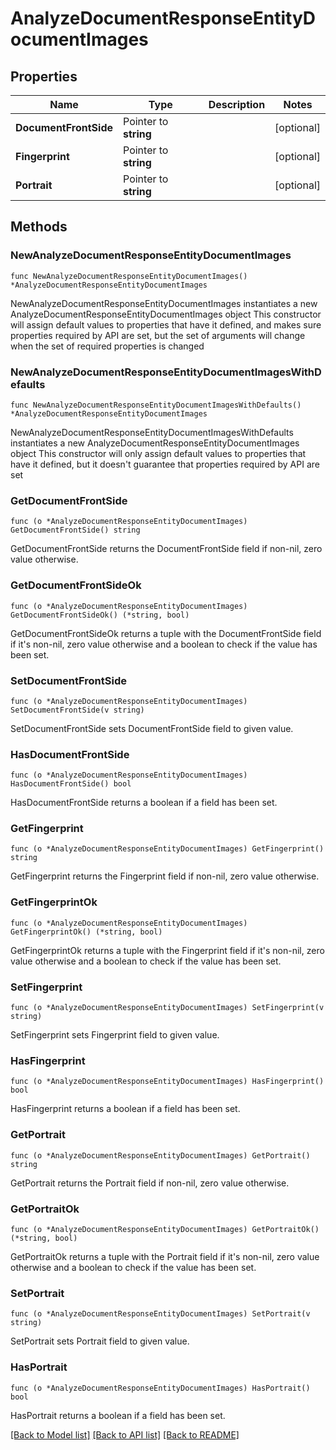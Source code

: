 # AnalyzeDocumentResponseEntityDocumentImages

## Properties

Name | Type | Description | Notes
------------ | ------------- | ------------- | -------------
**DocumentFrontSide** | Pointer to **string** |  | [optional] 
**Fingerprint** | Pointer to **string** |  | [optional] 
**Portrait** | Pointer to **string** |  | [optional] 

## Methods

### NewAnalyzeDocumentResponseEntityDocumentImages

`func NewAnalyzeDocumentResponseEntityDocumentImages() *AnalyzeDocumentResponseEntityDocumentImages`

NewAnalyzeDocumentResponseEntityDocumentImages instantiates a new AnalyzeDocumentResponseEntityDocumentImages object
This constructor will assign default values to properties that have it defined,
and makes sure properties required by API are set, but the set of arguments
will change when the set of required properties is changed

### NewAnalyzeDocumentResponseEntityDocumentImagesWithDefaults

`func NewAnalyzeDocumentResponseEntityDocumentImagesWithDefaults() *AnalyzeDocumentResponseEntityDocumentImages`

NewAnalyzeDocumentResponseEntityDocumentImagesWithDefaults instantiates a new AnalyzeDocumentResponseEntityDocumentImages object
This constructor will only assign default values to properties that have it defined,
but it doesn't guarantee that properties required by API are set

### GetDocumentFrontSide

`func (o *AnalyzeDocumentResponseEntityDocumentImages) GetDocumentFrontSide() string`

GetDocumentFrontSide returns the DocumentFrontSide field if non-nil, zero value otherwise.

### GetDocumentFrontSideOk

`func (o *AnalyzeDocumentResponseEntityDocumentImages) GetDocumentFrontSideOk() (*string, bool)`

GetDocumentFrontSideOk returns a tuple with the DocumentFrontSide field if it's non-nil, zero value otherwise
and a boolean to check if the value has been set.

### SetDocumentFrontSide

`func (o *AnalyzeDocumentResponseEntityDocumentImages) SetDocumentFrontSide(v string)`

SetDocumentFrontSide sets DocumentFrontSide field to given value.

### HasDocumentFrontSide

`func (o *AnalyzeDocumentResponseEntityDocumentImages) HasDocumentFrontSide() bool`

HasDocumentFrontSide returns a boolean if a field has been set.

### GetFingerprint

`func (o *AnalyzeDocumentResponseEntityDocumentImages) GetFingerprint() string`

GetFingerprint returns the Fingerprint field if non-nil, zero value otherwise.

### GetFingerprintOk

`func (o *AnalyzeDocumentResponseEntityDocumentImages) GetFingerprintOk() (*string, bool)`

GetFingerprintOk returns a tuple with the Fingerprint field if it's non-nil, zero value otherwise
and a boolean to check if the value has been set.

### SetFingerprint

`func (o *AnalyzeDocumentResponseEntityDocumentImages) SetFingerprint(v string)`

SetFingerprint sets Fingerprint field to given value.

### HasFingerprint

`func (o *AnalyzeDocumentResponseEntityDocumentImages) HasFingerprint() bool`

HasFingerprint returns a boolean if a field has been set.

### GetPortrait

`func (o *AnalyzeDocumentResponseEntityDocumentImages) GetPortrait() string`

GetPortrait returns the Portrait field if non-nil, zero value otherwise.

### GetPortraitOk

`func (o *AnalyzeDocumentResponseEntityDocumentImages) GetPortraitOk() (*string, bool)`

GetPortraitOk returns a tuple with the Portrait field if it's non-nil, zero value otherwise
and a boolean to check if the value has been set.

### SetPortrait

`func (o *AnalyzeDocumentResponseEntityDocumentImages) SetPortrait(v string)`

SetPortrait sets Portrait field to given value.

### HasPortrait

`func (o *AnalyzeDocumentResponseEntityDocumentImages) HasPortrait() bool`

HasPortrait returns a boolean if a field has been set.


[[Back to Model list]](../README.md#documentation-for-models) [[Back to API list]](../README.md#documentation-for-api-endpoints) [[Back to README]](../README.md)


